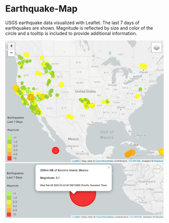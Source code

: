 # Earthquake-Map
USGS earthquake data visualized with Leaflet. The last 7 days of earthquakes are shown. Magnitude is reflected by size and color of the circle and a tooltip is included to provide additional information. 

![Map](https://github.com/scottinsactown/Earthquake-Map/blob/master/static/images/map.JPG)
![Tooltip](https://github.com/scottinsactown/Earthquake-Map/blob/master/static/images/tooltip.JPG)
